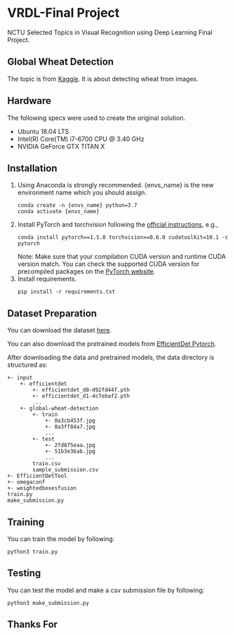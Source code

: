 # VRDL-Final Project
NCTU Selected Topics in Visual Recognition using Deep Learning Final Project.

## Global Wheat Detection
The topic is from [Kaggle](https://www.kaggle.com/c/global-wheat-detection/overview). It is about detecting wheat from images.

## Hardware
The following specs were used to create the original solution.
- Ubuntu 18.04 LTS
- Intel(R) Core(TM) i7-6700 CPU @ 3.40 GHz
- NVIDIA GeForce GTX TITAN X

## Installation
1. Using Anaconda is strongly recommended. {envs_name} is the new environment name which you should assign.
    ```shell
    conda create -n {envs_name} python=3.7
    conda activate {envs_name}
    ```
2. Install PyTorch and torchvision following the [official instructions](https://pytorch.org/), e.g.,
    ```shell
    conda install pytorch==1.5.0 torchvision==0.6.0 cudatoolkit=10.1 -c pytorch
    ```
   Note: Make sure that your compilation CUDA version and runtime CUDA version match.
   You can check the supported CUDA version for precompiled packages on the [PyTorch website](https://pytorch.org/).
3. Install requirements.
   ```shell
   pip install -r requirements.txt
   ```

## Dataset Preparation
You can download the dataset [here](https://www.kaggle.com/c/global-wheat-detection/data).

You can also download the pretrained models from [EfficientDet Pytorch](https://www.kaggle.com/mathurinache/efficientdet).

After downloading the data and pretrained models, the data directory is structured as:
```text
+- input
    +- efficientdet
        +- efficientdet_d0-d92fd44f.pth
        +- efficientdet_d1-4c7ebaf2.pth
        ...
    +- global-wheat-detection
        +- train
            +- 0a3cb453f.jpg
            +- 0a3ff84a7.jpg
            ...
        +- test
            +- 2fd875eaa.jpg
            +- 51b3e36ab.jpg
            ...
        train.csv
        sample_submission.csv
+- EfficientDetTool
+- omegaconf
+- weightedboxesfusion
train.py
make_submission.py
```

## Training
You can train the model by following:
```shell
python3 train.py
```

## Testing
You can test the model and make a csv submission file by following:
```shell
python3 make_submission.py
```
## Thanks For
